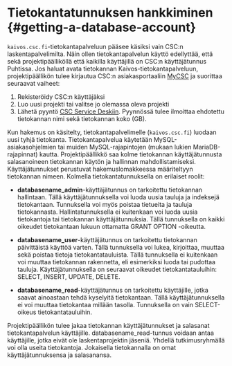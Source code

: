 # Tietokantatunnuksen hankkiminen {#getting-a-database-account}

`kaivos.csc.fi`-tietokantapalveluun pääsee käsiksi vain CSC:n laskentapalvelimilta. Näin ollen tietokantapalvelun käyttö edellyttää, että sekä projektipäälliköllä että kaikilla käyttäjillä on CSC:n käyttäjätunnus Puhtissa. Jos haluat avata tietokannan Kaivos-tietokantapalveluun, projektipäällikön tulee kirjautua CSC:n asiakasportaaliin [MyCSC](https://my.csc.fi) ja suorittaa seuraavat vaiheet:

1. Rekisteröidy CSC:n käyttäjäksi
2. Luo uusi projekti tai valitse jo olemassa oleva projekti
3. Lähetä pyyntö [CSC Service Deskiin](../../support/contact.md). Pyynnössä tulee ilmoittaa ehdotettu tietokannan nimi sekä tietokannan koko (GB).

Kun hakemus on käsitelty, tietokantapalvelimelle (`kaivos.csc.fi`) luodaan uusi tyhjä tietokanta. Tietokantapalvelua käytetään MySQL-asiakasohjelmien tai muiden MySQL-rajapintojen (mukaan lukien MariaDB-rajapinnat) kautta. Projektipäällikkö saa kolme tietokannan käyttäjätunnusta salasanoineen tietokannan käytön ja hallinnan mahdollistamiseksi. Käyttäjätunnukset perustuvat hakemuslomakkeessa määriteltyyn tietokannan nimeen. Kolmella tietokantatunnuksella on erilaiset roolit:

* **databasename_admin**-käyttäjätunnus on tarkoitettu tietokannan hallintaan. Tällä käyttäjätunnuksella voi luoda uusia tauluja ja indeksejä tietokantaan. Tunnuksella voi myös poistaa tietueita ja tauluja tietokannasta. Hallintatunnuksella ei kuitenkaan voi luoda uusia tietokantoja tai tietokannan käyttäjätunnuksia. Tällä tunnuksella on kaikki oikeudet tietokantaan lukuun ottamatta GRANT OPTION -oikeutta.

* **databasename_user**-käyttäjätunnus on tarkoitettu tietokannan päivittäistä käyttöä varten. Tällä tunnuksella voi lukea, kirjoittaa, muuttaa sekä poistaa tietoja tietokantatauluista. Tällä tunnuksella ei kuitenkaan voi muuttaa tietokannan rakennetta, eli esimerkiksi luoda tai pudottaa tauluja. Käyttäjätunnuksella on seuraavat oikeudet tietokantatauluihin: SELECT, INSERT, UPDATE, DELETE.

* **databasename_read**-käyttäjätunnus on tarkoitettu käyttäjille, jotka saavat ainoastaan tehdä kyselyitä tietokantaan. Tällä käyttäjätunnuksella ei voi muuttaa tietokantaa millään tasolla. Tunnuksella on vain SELECT-oikeus tietokantatauluihin.

Projektipäällikön tulee jakaa tietokannan käyttäjätunnukset ja salasanat tietokantapalvelun käyttäjille. databasename_read-tunnus voidaan antaa käyttäjille, jotka eivät ole laskentaprojektin jäseniä. Yhdellä tutkimusryhmällä voi olla useita tietokantoja. Jokaisella tietokannalla on omat käyttäjätunnuksensa ja salasanansa.